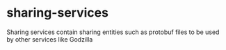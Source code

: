 # sharing-services
Sharing services contain sharing entities such as protobuf files to be used by other services like Godzilla
